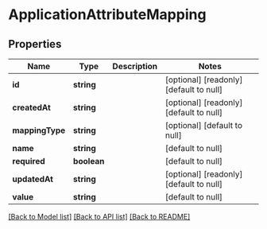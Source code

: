 # ApplicationAttributeMapping

## Properties
Name | Type | Description | Notes
------------ | ------------- | ------------- | -------------
**id** | **string** |  | [optional] [readonly] [default to null]
**createdAt** | **string** |  | [optional] [readonly] [default to null]
**mappingType** | **string** |  | [optional] [default to null]
**name** | **string** |  | [default to null]
**required** | **boolean** |  | [default to null]
**updatedAt** | **string** |  | [optional] [readonly] [default to null]
**value** | **string** |  | [default to null]

[[Back to Model list]](../README.md#documentation-for-models) [[Back to API list]](../README.md#documentation-for-api-endpoints) [[Back to README]](../README.md)


